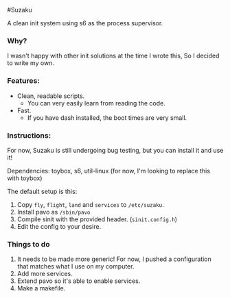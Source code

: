 #Suzaku

A clean init system using s6 as the process supervisor.

### Why?
I wasn't happy with other init solutions at the time I wrote this,
So I decided to write my own.

### Features:

* Clean, readable scripts.
  * You can very easily learn from reading the code.
* Fast.
  * If you have dash installed, the boot times are very small.

### Instructions:
For now, Suzaku is still undergoing bug testing, but you can 
install it and use it!

Dependencies: toybox, s6, util-linux (for now, I'm looking to replace this with toybox)

The default setup is this:

1. Copy `fly`, `flight`, `land` and `services` to `/etc/suzaku`.
2. Install pavo as `/sbin/pavo`
3. Compile sinit with the provided header. (`sinit.config.h`)
4. Edit the config to your desire.

### Things to do
1. It needs to be made more generic! For now, I pushed a configuration that
matches what I use on my computer.
2. Add more services.
3. Extend pavo so it's able to enable services.
4. Make a makefile.

